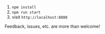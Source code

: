 1. `npm install`
2. `npm run start`
3. visit `http://localhost:8080`

Feedback, issues, etc. are more than welcome!
